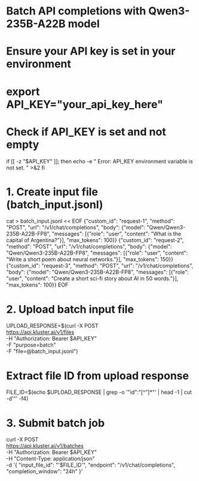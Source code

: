 # Batch API completions with Qwen3-235B-A22B model

# Ensure your API key is set in your environment
# export API_KEY="your_api_key_here"

# Check if API_KEY is set and not empty
if [[ -z "$API_KEY" ]]; then
    echo -e "
Error: API_KEY environment variable is not set.
" >&2
fi

# 1. Create input file (batch_input.jsonl)
cat > batch_input.jsonl << EOF
{"custom_id": "request-1", "method": "POST", "url": "/v1/chat/completions", "body": {"model": "Qwen/Qwen3-235B-A22B-FP8", "messages": [{"role": "user", "content": "What is the capital of Argentina?"}], "max_tokens": 100}}
{"custom_id": "request-2", "method": "POST", "url": "/v1/chat/completions", "body": {"model": "Qwen/Qwen3-235B-A22B-FP8", "messages": [{"role": "user", "content": "Write a short poem about neural networks."}], "max_tokens": 150}}
{"custom_id": "request-3", "method": "POST", "url": "/v1/chat/completions", "body": {"model": "Qwen/Qwen3-235B-A22B-FP8", "messages": [{"role": "user", "content": "Create a short sci-fi story about AI in 50 words."}], "max_tokens": 100}}
EOF

# 2. Upload batch input file
UPLOAD_RESPONSE=$(curl -X POST \
  https://api.kluster.ai/v1/files \
  -H "Authorization: Bearer $API_KEY" \
  -F "purpose=batch" \
  -F "file=@batch_input.jsonl")

# Extract file ID from upload response
FILE_ID=$(echo $UPLOAD_RESPONSE | grep -o '"id":"[^"]*"' | head -1 | cut -d'"' -f4)

# 3. Submit batch job
curl -X POST \
  https://api.kluster.ai/v1/batches \
  -H "Authorization: Bearer $API_KEY" \
  -H "Content-Type: application/json" \
  -d '{
    "input_file_id": "'$FILE_ID'",
    "endpoint": "/v1/chat/completions",
    "completion_window": "24h"
  }'
